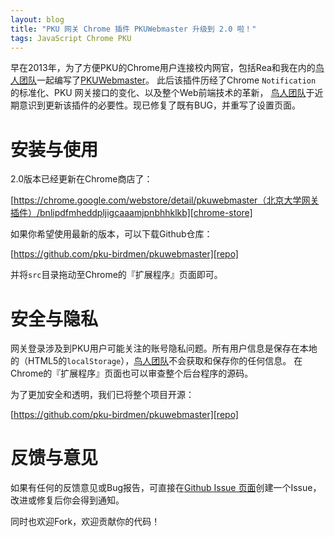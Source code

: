 ```yaml
---
layout: blog
title: "PKU 网关 Chrome 插件 PKUWebmaster 升级到 2.0 啦！"
tags: JavaScript Chrome PKU
---
```


早在2013年，为了方便PKU的Chrome用户连接校内网官，包括Rea和我在内的[鸟人团队][birdmen]一起编写了[PKUWebmaster][store]。
此后该插件历经了Chrome `Notification` 的标准化、PKU 网关接口的变化、以及整个Web前端技术的革新，
[鸟人团队][birdmen]于近期意识到更新该插件的必要性。现已修复了既有BUG，并重写了设置页面。

# 安装与使用

2.0版本已经更新在Chrome商店了：

[https://chrome.google.com/webstore/detail/pkuwebmaster（北京大学网关插件）/bnlipdfmheddpljigcaaamjpnbhhklkb][chrome-store]

如果你希望使用最新的版本，可以下载Github仓库：

[https://github.com/pku-birdmen/pkuwebmaster][repo]

并将`src`目录拖动至Chrome的『扩展程序』页面即可。

<!--more-->

# 安全与隐私

网关登录涉及到PKU用户可能关注的账号隐私问题。所有用户信息是保存在本地的（HTML5的`localStorage`），[鸟人团队][birdmen]不会获取和保存你的任何信息。
在Chrome的『扩展程序』页面也可以审查整个后台程序的源码。

为了更加安全和透明，我们已将整个项目开源：

[https://github.com/pku-birdmen/pkuwebmaster][repo]

# 反馈与意见

如果有任何的反馈意见或Bug报告，可直接在[Github Issue 页面][issue]创建一个Issue，改进或修复后你会得到通知。

同时也欢迎Fork，欢迎贡献你的代码！

[repo]: https://github.com/pku-birdmen/pkuwebmaster
[birdmen]: https://github.com/pku-birdmen
[chrome-store]: https://chrome.google.com/webstore/category/apps 
[store]: https://chrome.google.com/webstore/detail/pkuwebmaster（北京大学网关插件）/bnlipdfmheddpljigcaaamjpnbhhklkb
[issue]: https://github.com/pku-birdmen/pkuwebmaster/issues

